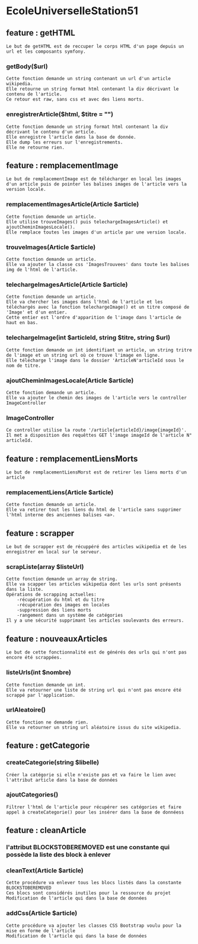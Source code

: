 # EcoleUniverselleStation51

## feature : getHTML
    Le but de getHTML est de reccuper le corps HTML d'un page depuis un url et les composants symfony.
### getBody($url)
    Cette fonction demande un string contenant un url d'un article wikipedia.
    Elle retourne un string format html contenant la div décrivant le contenu de l'article.
    Ce retour est raw, sans css et avec des liens morts.
### enregistrerArticle($html, $titre = "")
    Cette fonction demande un string format html contenant la div décrivant le contenu d'un article.
    Elle enregistre l'article dans la base de donnée.
    Elle dump les erreurs sur l'enregistrements.
    Elle ne retourne rien.

## feature : remplacementImage
    Le but de remplacementImage est de télécharger en local les images d'un article puis de pointer les balises images de l'article vers la version locale.
### remplacementImagesArticle(Article $article)
    Cette fonction demande un article.
    Elle utilise trouveImages() puis telechargeImagesArticle() et ajoutCheminImagesLocale().
    Elle remplace toutes les images d'un article par une version locale.
### trouveImages(Article $article)
    Cette fonction demande un article.
    Elle va ajouter la classe css 'ImagesTrouvees' dans toute les balises img de l'html de l'article.
### telechargeImagesArticle(Article $article)
    Cette fonction demande un article.
    Elle va chercher les images dans l'html de l'article et les téléchargés avec la fonction telechargeImage() et un titre composé de 'Image' et d'un entier.
    Cette entier est l'ordre d'apparition de l'image dans l'article de haut en bas.
### telechargeImage(int $articleId, string $titre, string $url)
    Cette fonction demande un int identifiant un article, un string tritre de l'image et un string url où ce trouve l'image en ligne.
    Elle télécharge l'image dans le dossier 'ArticleN'articleId sous le nom de titre.
### ajoutCheminImagesLocale(Article $article)
    Cette fonction demande un article.
    Elle va ajouter le chemin des images de l'article vers le controller ImageController
### ImageController
    Ce controller utilise la route '/article{articleId}/image{imageId}'.
    Il met a disposition des requêttes GET l'image imageId de l'article N° articleId.

## feature : remplacementLiensMorts
    Le but de remplacementLiensMorst est de retirer les liens morts d'un article
### remplacementLiens(Article $article)
    Cette fonction demande un article.
    Elle va retirer tout les liens du html de l'article sans supprimer l'html interne des anciennes balises <a>.

## feature : scrapper
    Le but de scrapper est de récuppéré des articles wikipedia et de les enregistrer en local sur le serveur.
### scrapListe(array $listeUrl)
    Cette fonction demande un array de string.
    Elle va scapper les articles wikipedia dont les urls sont présents dans la liste.
    Opérations de scrapping actuelles:
        -récupération du html et du titre
        -récupération des images en locales
        -suppression des liens morts
        -rangement dans un système de catégories
    Il y a une sécurité supprimant les articles soulevants des erreurs.

## feature : nouveauxArticles
    Le but de cette fonctionnalité est de générés des urls qui n'ont pas encore été scrappées.
### listeUrls(int $nombre)
    Cette fonction demande un int.
    Elle va retourner une liste de string url qui n'ont pas encore été scrappé par l'application.
### urlAleatoire()
    Cette fonction ne demande rien.
    Elle va retourner un string url aléatoire issus du site wikipedia.


## feature : getCategorie

### createCategorie(string $libelle)
    Créer la catégorie si elle n'existe pas et va faire le lien avec l'attribut article dans la base de données 
### ajoutCategories()
    Filtrer l'html de l'article pour récupérer ses catégories et faire appel à createCategorie() pour les insérer dans la base de donnéess

## feature : cleanArticle

### l'attribut BLOCKSTOBEREMOVED est une constante qui possède la liste des block à enlever

### cleanText(Article $article)
    Cette procédure va enlever tous les blocs listés dans la constante BLOCKSTOBEREMOVED
    Ces blocs sont considérés inutiles pour la ressource du projet
    Modification de l'article qui dans la base de données

### addCss(Article $article)
    Cette procédure va ajouter les classes CSS Bootstrap voulu pour la mise en forme de l'article
    Modification de l'article qui dans la base de données
